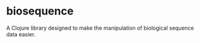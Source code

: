 biosequence
===========

A Clojure library designed to make the manipulation of biological sequence data easier.
